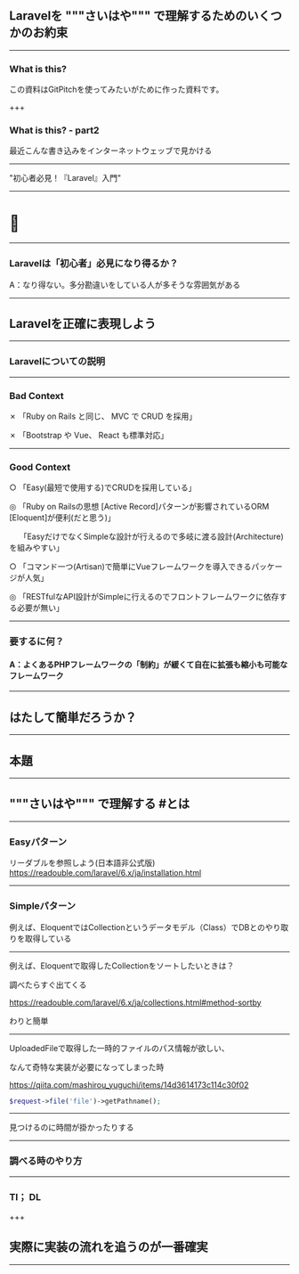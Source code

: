 ## Laravelを  """さいはや""" で理解するためのいくつかのお約束

---

### What is this?

この資料はGitPitchを使ってみたいがために作った資料です。

+++

### What is this? - part2

最近こんな書き込みをインターネットウェッブで見かける

---

"初心者必見！『Laravel』入門"

---

# 🤔

---

### Laravelは「初心者」必見になり得るか？
A：なり得ない。多分勘違いをしている人が多そうな雰囲気がある

---

## Laravelを正確に表現しよう

---

### Laravelについての説明

---

### Bad Context
✗ 「Ruby on Rails と同じ、 MVC で CRUD を採用」


✗ 「Bootstrap や Vue、 React も標準対応」

---

### Good Context

○ 「Easy(最短で使用する)でCRUDを採用している」

◎ 「Ruby on Railsの思想 [Active Record]パターンが影響されているORM [Eloquent]が便利(だと思う)」

　 「EasyだけでなくSimpleな設計が行えるので多岐に渡る設計(Architecture)を組みやすい」
  
○ 「コマンド一つ(Artisan)で簡単にVueフレームワークを導入できるパッケージが人気」

◎ 「RESTfulなAPI設計がSimpleに行えるのでフロントフレームワークに依存する必要が無い」

---

### 要するに何？

#### A：よくあるPHPフレームワークの「制約」が緩くて自在に拡張も縮小も可能なフレームワーク

---

## はたして簡単だろうか？

---

## 本題

---

## """さいはや""" で理解する #とは

---

### Easyパターン
リーダブルを参照しよう(日本語非公式版)
https://readouble.com/laravel/6.x/ja/installation.html

---
### Simpleパターン

例えば、EloquentではCollectionというデータモデル（Class）でDBとのやり取りを取得している

---

例えば、Eloquentで取得したCollectionをソートしたいときは？

調べたらすぐ出てくる

https://readouble.com/laravel/6.x/ja/collections.html#method-sortby

わりと簡単

---

UploadedFileで取得した一時的ファイルのパス情報が欲しい、

なんて奇特な実装が必要になってしまった時

https://qiita.com/mashirou_yuguchi/items/14d3614173c114c30f02

```php
$request->file('file')->getPathname();
```

---

見つけるのに時間が掛かったりする

---

### 調べる時のやり方

---

### Tl； DL

+++

## 実際に実装の流れを追うのが一番確実

---
